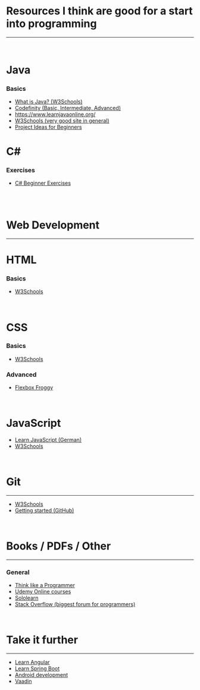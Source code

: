 # Resources I think are good for a start into programming
<hr/>
<br>

# Java
### Basics

* <a href="https://www.w3schools.com/java/java_intro.asp">What is Java? (W3Schools)</a>
* <a href="https://codefinity.com/start/java">Codefinity (Basic, Intermediate, Advanced)</a>
* https://www.learnjavaonline.org/
* <a href="https://www.w3schools.com/java/">W3Schools (very good site in general)</a>
* <a href="https://bootcamp.cvn.columbia.edu/blog/java-projects-for-beginners-to-gain-skills/">Project Ideas for Beginners</a>

# C#
### Exercises

* <a href="https://www.w3resource.com/csharp-exercises/">C# Beginner Exercises</a>

<br><br>
# Web Development
<hr/>

# HTML
### Basics
* <a href="https://www.w3schools.com/html/">W3Schools</a>

<br>

# CSS
### Basics

* <a href="https://www.w3schools.com/css/">W3Schools</a>


### Advanced

* <a href="https://flexboxfroggy.com/#de">Flexbox Froggy</a>

<br>

# JavaScript

* <a href="https://wiki.selfhtml.org/wiki/JavaScript">Learn JavaScript (German)</a>
* <a href="https://www.w3schools.com/js/">W3Schools</a>

<br>

# Git

<hr/>

* <a href="https://www.w3schools.com/git/git_getstarted.asp?remote=github">W3Schools</a>
* <a href="https://docs.github.com/en/get-started/getting-started-with-git">Getting started (GitHub)</a>

<br>

# Books / PDFs / Other
<hr/>

### General

* <a href="http://www.r-5.org/files/books/computers/overviews/patterns/V_Anton_Spraul-Think_Like_a_Programmer-EN.pdf">Think like a Programmer</a>
* <a href="https://www.udemy.com/">Udemy Online courses</a>
* <a href="https://www.sololearn.com">Sololearn</a>
* <a href="https://www.stackoverflow.com">Stack Overflow (biggest forum for programmers)</a>

<br>

# Take it further
<hr/>

* <a href="https://angular.io/docs">Learn Angular</a>
* <a href="https://docs.spring.io/spring-boot/docs/current/reference/htmlsingle/">Learn Spring Boot</a>
* <a href="https://developer.android.com/courses">Android development</a>
* <a href="https://vaadin.com/">Vaadin</a>
